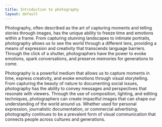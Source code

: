 ```yaml
---
title: Introduction to photography
layout: default
---
```


Photography, often described as the art of capturing moments and telling stories through images, has the unique ability to freeze time and emotions within a frame. From capturing stunning landscapes to intimate portraits, photography allows us to see the world through a different lens, providing a means of expression and creativity that transcends language barriers. Through the click of a shutter, photographers have the power to evoke emotions, spark conversations, and preserve memories for generations to come.

Photography is a powerful medium that allows us to capture moments in time, express creativity, and evoke emotions through visual storytelling. From capturing the beauty of nature to documenting social issues, photography has the ability to convey messages and perspectives that resonate with viewers. Through the use of composition, lighting, and editing techniques, photographers can create impactful images that can shape our understanding of the world around us. Whether used for personal expression, journalistic documentation, or commercial advertising, photography continues to be a prevalent form of visual communication that connects people across cultures and generations.